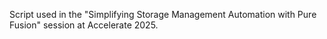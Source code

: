 Script used in the "Simplifying Storage Management Automation with Pure Fusion" session at Accelerate 2025.
